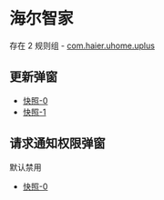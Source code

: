 # 海尔智家

存在 2 规则组 - [com.haier.uhome.uplus](/src/apps/com.haier.uhome.uplus.ts)

## 更新弹窗

- [快照-0](https://i.gkd.li/import/12726844)
- [快照-1](https://i.gkd.li/import/12726801)

## 请求通知权限弹窗

默认禁用

- [快照-0](https://i.gkd.li/import/12726829)
